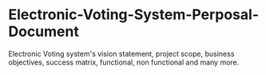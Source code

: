 # Electronic-Voting-System-Perposal-Document
Electronic Voting system's vision statement, project scope, business objectives, success matrix, functional, non functional and many more.
